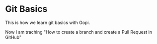 # Git Basics

This is how we learn git basics with Gopi.

Now I am traching "How to create a branch and create a Pull Request in GitHub"